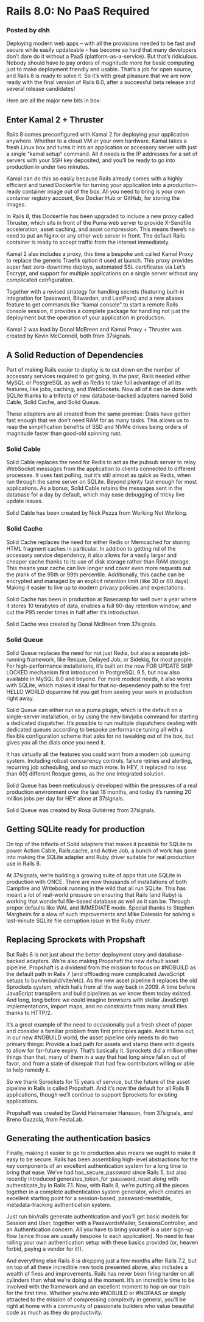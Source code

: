 # Rails 8.0: No PaaS Required
### Posted by dhh

Deploying modern web apps – with all the provisions needed to be fast and secure while easily updateable – has become so hard that many developers don’t dare do it without a PaaS (platform-as-a-service). But that’s ridiculous. Nobody should have to pay orders of magnitude more for basic computing just to make deployment friendly and usable. That’s a job for open source, and Rails 8 is ready to solve it. So it’s with great pleasure that we are now ready with the final version of Rails 8.0, after a successful beta release and several release candidates!

Here are all the major new bits in box:

## Enter Kamal 2 + Thruster

Rails 8 comes preconfigured with Kamal 2 for deploying your application anywhere. Whether to a cloud VM or your own hardware. Kamal takes a fresh Linux box and turns it into an application or accessory server with just a single “kamal setup” command. All it needs is the IP addresses for a set of servers with your SSH key deposited, and you’ll be ready to go into production in under two minutes.

Kamal can do this so easily because Rails already comes with a highly efficient and tuned Dockerfile for turning your application into a production-ready container image out of the box. All you need to bring is your own container registry account, like Docker Hub or GitHub, for storing the images.

In Rails 8, this Dockerfile has been upgraded to include a new proxy called Thruster, which sits in front of the Puma web server to provide X-Sendfile acceleration, asset caching, and asset compression. This means there’s no need to put an Nginx or any other web server in front. The default Rails container is ready to accept traffic from the internet immediately.

Kamal 2 also includes a proxy, this time a bespoke unit called Kamal Proxy to replace the generic Traefik option it used at launch. This proxy provides super fast zero-downtime deploys, automated SSL certificates via Let’s Encrypt, and support for multiple applications on a single server without any complicated configuration.

Together with a revised strategy for handling secrets (featuring built-in integration for 1password, Bitwarden, and LastPass) and a new aliases feature to get commands like “kamal console” to start a remote Rails console session, it provides a complete package for handling not just the deployment but the operation of your application in production.

Kamal 2 was lead by Donal McBreen and Kamal Proxy + Thruster was created by Kevin McConnell, both from 37signals.

## A Solid Reduction of Dependencies
Part of making Rails easier to deploy is to cut down on the number of accessory services required to get going. In the past, Rails needed either MySQL or PostgreSQL as well as Redis to take full advantage of all its features, like jobs, caching, and WebSockets. Now all of it can be done with SQLite thanks to a trifecta of new database-backed adapters named Solid Cable, Solid Cache, and Solid Queue.

These adapters are all created from the same premise: Disks have gotten fast enough that we don’t need RAM for as many tasks. This allows us to reap the simplification benefits of SSD and NVMe drives being orders of magnitude faster than good-old spinning rust.

### Solid Cable
Solid Cable replaces the need for Redis to act as the pubsub server to relay WebSocket messages from the application to clients connected to different processes. It uses fast polling, but it’s still almost as quick as Redis, when run through the same server on SQLite. Beyond plenty fast enough for most applications. As a bonus, Solid Cable retains the messages sent in the database for a day by default, which may ease debugging of tricky live update issues.

Solid Cable has been created by Nick Pezza from Working Not Working.

### Solid Cache
Solid Cache replaces the need for either Redis or Memcached for storing HTML fragment caches in particular. In addition to getting rid of the accessory service dependency, it also allows for a vastly larger and cheaper cache thanks to its use of disk storage rather than RAM storage. This means your cache can live longer and cover even more requests out the plank of the 95th or 99th percentile. Additionally, this cache can be encrypted and managed by an explicit retention limit (like 30 or 60 days). Making it easier to live up to modern privacy policies and expectations.

Solid Cache has been in production at Basecamp for well over a year where it stores 10 terabytes of data, enables a full 60-day retention window, and cut the P95 render times in half after it’s introduction.

Solid Cache was created by Donal McBreen from 37signals.

### Solid Queue
Solid Queue replaces the need for not just Redis, but also a separate job-running framework, like Resque, Delayed Job, or Sidekiq, for most people. For high-performance installations, it’s built on the new FOR UPDATE SKIP LOCKED mechanism first introduced in PostgreSQL 9.5, but now also available in MySQL 8.0 and beyond. For more modest needs, it also works with SQLite, which makes it ideal for that no-dependency path to the first HELLO WORLD dopamine hit you get from seeing your work in production right away.

Solid Queue can either run as a puma plugin, which is the default on a single-server installation, or by using the new bin/jobs command for starting a dedicated dispatcher. It’s possible to run multiple dispatchers dealing with dedicated queues according to bespoke performance tuning all with a flexible configuration scheme that asks for no tweaking out of the box, but gives you all the dials once you need it.

It has virtually all the features you could want from a modern job queuing system. Including robust concurrency controls, failure retries and alerting, recurring job scheduling, and so much more. In HEY, it replaced no less than 6(!) different Resque gems, as the one integrated solution.

Solid Queue has been meticulously developed within the pressures of a real production environment over the last 18 months, and today it’s running 20 million jobs per day for HEY alone at 37signals.

Solid Queue was created by Rosa Gutiérrez from 37signals.

## Getting SQLite ready for production
On top of the trifecta of Solid adapters that makes it possible for SQLite to power Action Cable, Rails.cache, and Active Job, a bunch of work has gone into making the SQLite adapter and Ruby driver suitable for real production use in Rails 8.

At 37signals, we’re building a growing suite of apps that use SQLite in production with ONCE. There are now thousands of installations of both Campfire and Writebook running in the wild that all run SQLite. This has meant a lot of real-world pressure on ensuring that Rails (and Ruby) is working that wonderful file-based database as well as it can be. Through proper defaults like WAL and IMMEDIATE mode. Special thanks to Stephen Margheim for a slew of such improvements and Mike Dalessio for solving a last-minute SQLite file corruption issue in the Ruby driver.

## Replacing Sprockets with Propshaft
But Rails 8 is not just about the better deployment story and database-backed adapters. We’re also making Propshaft the new default asset pipeline. Propshaft is a dividend from the mission to focus on #NOBUILD as the default path in Rails 7 (and offloading more complicated JavaScript setups to bun/esbuild/vite/etc). As the new asset pipeline it replaces the old Sprockets system, which hails from all the way back in 2009. A time before JavaScript transpilers and build pipelines as we know them today existed. And long, long before we could imagine browsers with stellar JavaScript implementations, import maps, and no constraints from many small files thanks to HTTP/2.

It’s a great example of the need to occasionally pull a fresh sheet of paper and consider a familiar problem from first principles again. And it turns out, in our new #NOBUILD world, the asset pipeline only needs to do two primary things: Provide a load path for assets and stamp them with digests to allow for far-future expiry. That’s basically it. Sprockets did a million other things than that, many of them in a way that had long since fallen out of favor, and from a state of disrepair that had few contributors willing or able to help remedy it.

So we thank Sprockets for 15 years of service, but the future of the asset pipeline in Rails is called Propshaft. And it’s now the default for all Rails 8 applications, though we’ll continue to support Sprockets for existing applications.

Propshaft was created by David Heinemeier Hansson, from 37signals, and Breno Gazzola, from FestaLab.

## Generating the authentication basics
Finally, making it easier to go to production also means we ought to make it easy to be secure. Rails has been assembling high-level abstractions for the key components of an excellent authentication system for a long time to bring that ease. We’ve had has_secure_password since Rails 5, but also recently introduced generates_token_for :password_reset along with authenticate_by in Rails 7.1. Now, with Rails 8, we’re putting all the pieces together in a complete authentication system generator, which creates an excellent starting point for a session-based, password-resettable, metadata-tracking authentication system.

Just run bin/rails generate authentication and you’ll get basic models for Session and User, together with a PasswordsMailer, SessionsController, and an Authentication concern. All you have to bring yourself is a user sign-up flow (since those are usually bespoke to each application). No need to fear rolling your own authentication setup with these basics provided (or, heaven forbid, paying a vendor for it!).

And everything else
Rails 8 is dropping just a few months after Rails 7.2, but on top of all these incredible new tools presented above, also includes a wealth of fixes and improvements. Rails has never been firing harder on all cylinders than what we’re doing at the moment. It’s an incredible time to be involved with the framework and an excellent moment to hop on our train for the first time. Whether you’re into #NOBUILD or #NOPAAS or simply attracted to the mission of compressing complexity in general, you’ll be right at home with a community of passionate builders who value beautiful code as much as they do productivity.

